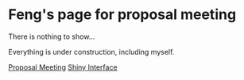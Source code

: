 # Feng's page for proposal meeting

There is nothing to show...

Everything is under construction, including myself.


[Proposal Meeting](http://)	
[Shiny Interface](https://fengji.shinyapps.io/thesis/)
